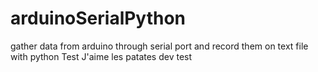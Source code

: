 # arduinoSerialPython
gather data from arduino through serial port and record them on text file with python
Test
J'aime les patates
dev test